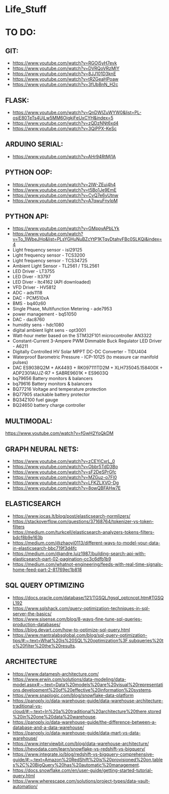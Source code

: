 # Life_Stuff

# TO DO:
## GIT:
- https://www.youtube.com/watch?v=RGOj5yH7evk
- https://www.youtube.com/watch?v=DVRQoVRzMIY
- https://www.youtube.com/watch?v=8JJ101D3knE
- https://www.youtube.com/watch?v=tRZGeaHPoaw
- https://www.youtube.com/watch?v=3fUbBnN_H2c


## FLASK:
- https://www.youtube.com/watch?v=QnDWIZuWYW0&list=PL-osiE80TeTs4UjLw5MM6OjgkjFeUxCYH&index=5
- https://www.youtube.com/watch?v=zQDzNNt6xd4
- https://www.youtube.com/watch?v=3QiPPX-KeSc


## ARDUINO SERIAL:
- https://www.youtube.com/watch?v=AHr94RtMj1A


## PYTHON OOP:
- https://www.youtube.com/watch?v=2IW-ZEui4h4
- https://www.youtube.com/watch?v=t5Bo1Je9EmE
- https://www.youtube.com/watch?v=CvQ7e6yUtnw
- https://www.youtube.com/watch?v=A7qwuFnyIpM



## PYTHON API:
- https://www.youtube.com/watch?v=GMppyAPbLYk
- https://www.youtube.com/watch?v=To_1lWbeJHo&list=PLsYGHuNuBZcYtP1KTqyDtahvFBc0SLKQi&index=4
- Light frequency sensor - isl29125
- Light frequency sensor - TCS3200
- Light frequency sensor - TCS34725
- Ambient Light Sensor - TL2561 / TSL2561
- LED Driver - LT3755
- LED Diver - lt3797
- LED Diver - ltc4162 (API downloaded)
- VFD Driver - HV5812
- ADC - ads1118
- DAC - PCM510xA
- BMS - bq40z60
- Single Phase, Multifunction Metering  - ade7953
- power management - bq51050	
- DAC - dac8760
- humidity sens - hdc1080
- digital ambient light sens - opt3001
- Watt-hour meter based on the STM32F101 microcontroller AN3322
- Constant-Current 3-Ampere PWM Dimmable Buck Regulator LED Driver - A6211
- Digitally Controlled HV Solar MPPT DC-DC Converter - TIDU404
- Waterproof Barometric Pressure - ICP-10125 (to measure car manifold pulses)
- DAC ES9038Q2M + AK4493 + RK097111TD2M + XLH735045.158400X + ADP2301AUJZ-R7 + SABRE9601K + ES9603Q
- bq79656 Battery monitors & balancers
- bq79616 Battery monitors & balancers
- BQ77216 Voltage and temperature protection
- BQ77905 stackable battery protector
- BQ34Z100 fuel gauge
- BQ24650 battery charge controller 


## MULTIMODAL:
https://www.youtube.com/watch?v=fGwH2YoQkDM


## GRAPH NEURAL NETS:
- https://www.youtube.com/watch?v=zCEYiCxrL_0
- https://www.youtube.com/watch?v=Obbr5TdD3Bo
- https://www.youtube.com/watch?v=sF2DeSPrGfc
- https://www.youtube.com/watch?v=MZGuz-o7Fl0
- https://www.youtube.com/watch?v=LFKZLXVO-Dg
- https://www.youtube.com/watch?v=8owQBFAHw7E


## ELASTICSEARCH
- https://www.jocas.lt/blog/post/elasticsearch-normlizers/
- https://stackoverflow.com/questions/37168764/tokenizer-vs-token-filters
- https://medium.com/turkcell/elasticsearch-analyzers-tokens-filters-bdcf8b9e163b
- https://medium.com/@zhaoyi0113/different-ways-to-model-your-data-in-elasticsearch-bbc719f3d4fc
- https://medium.com/@andre.luiz1987/building-search-api-with-elasticsearch-part-02-pagination-cc3c6dfb1b9
- https://medium.com/whatnot-engineering/feeds-with-real-time-signals-home-feed-part-2-81769ec1b818

## SQL QUERY OPTIMIZING
- https://docs.oracle.com/database/121/TGSQL/tgsql_optcncpt.htm#TGSQL192
- https://www.sqlshack.com/query-optimization-techniques-in-sql-server-the-basics/
- https://www.sisense.com/blog/8-ways-fine-tune-sql-queries-production-databases/
- https://blog.devart.com/how-to-optimize-sql-query.html
- https://www.mantralabsglobal.com/blog/sql-query-optimization-tips/#:~:text=What%20is%20SQL%20optimization%3F,subqueries%20to%20filter%20the%20results.

## ARCHITECTURE
- https://www.datamesh-architecture.com/
- https://www.erwin.com/solutions/data-modeling/data-model.aspx#:~:text=Data%20models%20are%20visual%20representations,development%20of%20effective%20information%20systems.
- https://www.snaplogic.com/blog/snowflake-data-platform
- https://panoply.io/data-warehouse-guide/data-warehouse-architecture-traditional-vs-cloud/#:~:text=In%20a%20traditional%20architecture%20there,stored%20in%20one%20data%20warehouse.
- https://panoply.io/data-warehouse-guide/the-difference-between-a-database-and-a-data-warehouse/
- https://panoply.io/data-warehouse-guide/data-mart-vs-data-warehouse/
- https://www.interviewbit.com/blog/data-warehouse-architecture/
- https://hevodata.com/learn/snowflake-vs-redshift-vs-bigquery/
- https://www.integrate.io/blog/redshift-vs-bigquery-comprehensive-guide/#:~:text=Amazon%20RedShift%20is%20provisioned%20on,tables%2C%20BigQuery%20has%20automatic%20management.
- https://docs.snowflake.com/en/user-guide/getting-started-tutorial-query.html
- https://www.wherescape.com/solutions/project-types/data-vault-automation/
